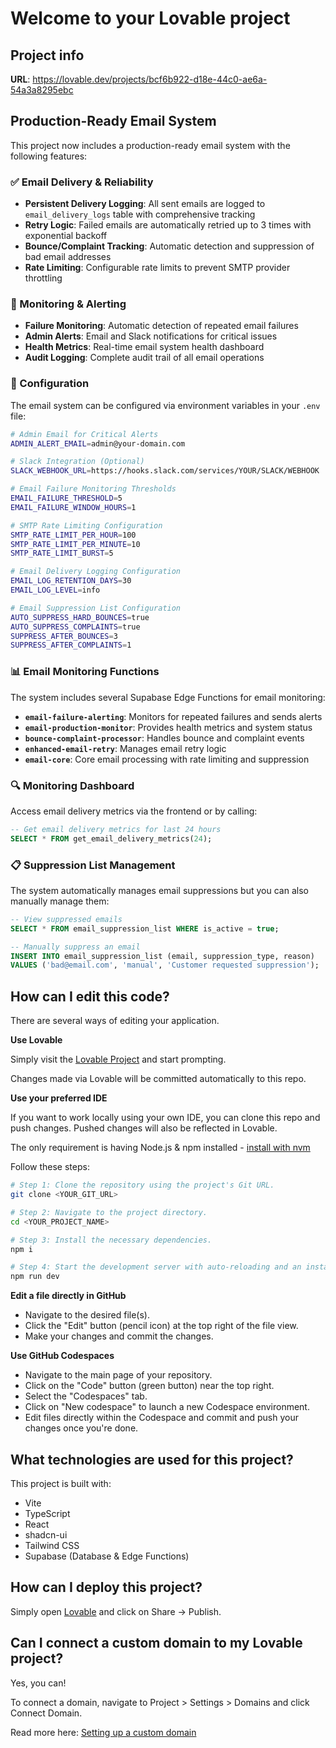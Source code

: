# Welcome to your Lovable project

## Project info

**URL**: https://lovable.dev/projects/bcf6b922-d18e-44c0-ae6a-54a3a8295ebc

## Production-Ready Email System

This project now includes a production-ready email system with the following features:

### ✅ Email Delivery & Reliability
- **Persistent Delivery Logging**: All sent emails are logged to `email_delivery_logs` table with comprehensive tracking
- **Retry Logic**: Failed emails are automatically retried up to 3 times with exponential backoff
- **Bounce/Complaint Tracking**: Automatic detection and suppression of bad email addresses
- **Rate Limiting**: Configurable rate limits to prevent SMTP provider throttling

### 🚨 Monitoring & Alerting
- **Failure Monitoring**: Automatic detection of repeated email failures
- **Admin Alerts**: Email and Slack notifications for critical issues
- **Health Metrics**: Real-time email system health dashboard
- **Audit Logging**: Complete audit trail of all email operations

### 🔧 Configuration

The email system can be configured via environment variables in your `.env` file:

```bash
# Admin Email for Critical Alerts
ADMIN_ALERT_EMAIL=admin@your-domain.com

# Slack Integration (Optional)
SLACK_WEBHOOK_URL=https://hooks.slack.com/services/YOUR/SLACK/WEBHOOK

# Email Failure Monitoring Thresholds
EMAIL_FAILURE_THRESHOLD=5
EMAIL_FAILURE_WINDOW_HOURS=1

# SMTP Rate Limiting Configuration
SMTP_RATE_LIMIT_PER_HOUR=100
SMTP_RATE_LIMIT_PER_MINUTE=10
SMTP_RATE_LIMIT_BURST=5

# Email Delivery Logging Configuration
EMAIL_LOG_RETENTION_DAYS=30
EMAIL_LOG_LEVEL=info

# Email Suppression List Configuration
AUTO_SUPPRESS_HARD_BOUNCES=true
AUTO_SUPPRESS_COMPLAINTS=true
SUPPRESS_AFTER_BOUNCES=3
SUPPRESS_AFTER_COMPLAINTS=1
```

### 📊 Email Monitoring Functions

The system includes several Supabase Edge Functions for email monitoring:

- **`email-failure-alerting`**: Monitors for repeated failures and sends alerts
- **`email-production-monitor`**: Provides health metrics and system status
- **`bounce-complaint-processor`**: Handles bounce and complaint events
- **`enhanced-email-retry`**: Manages email retry logic
- **`email-core`**: Core email processing with rate limiting and suppression

### 🔍 Monitoring Dashboard

Access email delivery metrics via the frontend or by calling:

```sql
-- Get email delivery metrics for last 24 hours
SELECT * FROM get_email_delivery_metrics(24);
```

### 📋 Suppression List Management

The system automatically manages email suppressions but you can also manually manage them:

```sql
-- View suppressed emails
SELECT * FROM email_suppression_list WHERE is_active = true;

-- Manually suppress an email
INSERT INTO email_suppression_list (email, suppression_type, reason)
VALUES ('bad@email.com', 'manual', 'Customer requested suppression');
```

## How can I edit this code?

There are several ways of editing your application.

**Use Lovable**

Simply visit the [Lovable Project](https://lovable.dev/projects/bcf6b922-d18e-44c0-ae6a-54a3a8295ebc) and start prompting.

Changes made via Lovable will be committed automatically to this repo.

**Use your preferred IDE**

If you want to work locally using your own IDE, you can clone this repo and push changes. Pushed changes will also be reflected in Lovable.

The only requirement is having Node.js & npm installed - [install with nvm](https://github.com/nvm-sh/nvm#installing-and-updating)

Follow these steps:

```sh
# Step 1: Clone the repository using the project's Git URL.
git clone <YOUR_GIT_URL>

# Step 2: Navigate to the project directory.
cd <YOUR_PROJECT_NAME>

# Step 3: Install the necessary dependencies.
npm i

# Step 4: Start the development server with auto-reloading and an instant preview.
npm run dev
```

**Edit a file directly in GitHub**

- Navigate to the desired file(s).
- Click the "Edit" button (pencil icon) at the top right of the file view.
- Make your changes and commit the changes.

**Use GitHub Codespaces**

- Navigate to the main page of your repository.
- Click on the "Code" button (green button) near the top right.
- Select the "Codespaces" tab.
- Click on "New codespace" to launch a new Codespace environment.
- Edit files directly within the Codespace and commit and push your changes once you're done.

## What technologies are used for this project?

This project is built with:

- Vite
- TypeScript
- React
- shadcn-ui
- Tailwind CSS
- Supabase (Database & Edge Functions)

## How can I deploy this project?

Simply open [Lovable](https://lovable.dev/projects/bcf6b922-d18e-44c0-ae6a-54a3a8295ebc) and click on Share -> Publish.

## Can I connect a custom domain to my Lovable project?

Yes, you can!

To connect a domain, navigate to Project > Settings > Domains and click Connect Domain.

Read more here: [Setting up a custom domain](https://docs.lovable.dev/tips-tricks/custom-domain#step-by-step-guide)
